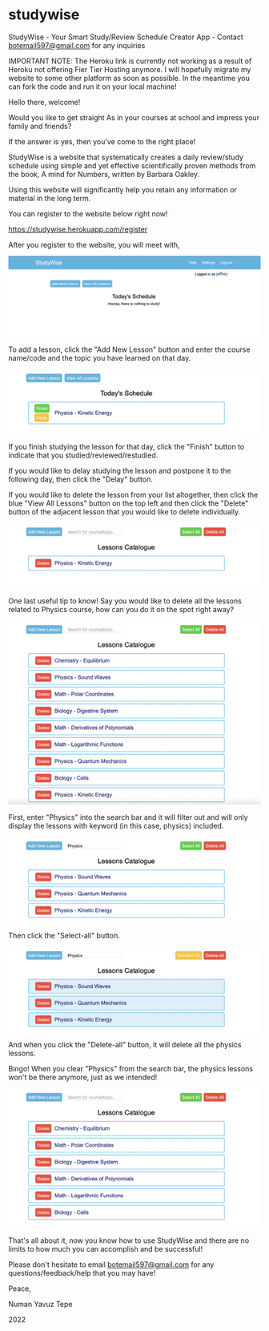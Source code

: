 # studywise
StudyWise - Your Smart Study/Review Schedule Creator App - Contact botemail597@gmail.com for any inquiries

IMPORTANT NOTE: The Heroku link is currently not working as a result of Heroku not offering Fier Tier Hosting anymore. I will hopefully migrate my website to some other platform as soon as possible. In the meantime you can fork the code and run it on your local machine!

Hello there, welcome! 

Would you like to get straight As in your courses at school and impress your family and friends? 

If the answer is yes, then you've come to the right place!

StudyWise is a website that systematically creates a daily review/study schedule 
using simple and yet effective scientifically proven methods from the book, A mind for Numbers, written by Barbara Oakley. 

Using this website will significantly help you retain any information or material in the long term.

You can register to the website below right now!

https://studywise.herokuapp.com/register

After you register to the website, you will meet with,

![Alt text](/img/s1.png)

To add a lesson, click the "Add New Lesson" button and enter the course name/code and the topic you have learned on that day. 

![Alt text](/img/s2.png)

If you finish studying the lesson for that day, click the "Finish" button to indicate that you studied/reviewed/restudied.

If you would like to delay studying the lesson and postpone it to the following day, then click the "Delay" button.

If you would like to delete the lesson from your list altogether, then click the blue "View All Lessons" button on the top left
and then click the "Delete" button of the adjacent lesson that you would like to delete individually.

![Alt text](/img/s3.png)

One last useful tip to know! Say you would like to delete all the lessons related to Physics course, how can you do it on the spot right away?

![Alt text](/img/s4.png)

First, enter "Physics" into the search bar and it will filter out and will only display the lessons with keyword (in this case, physics) included.

![Alt text](/img/s5.png)

Then click the "Select-all" button.

![Alt text](/img/s6.png)

And when you click the "Delete-all" button, it will delete all the physics lessons.

Bingo! When you clear "Physics" from the search bar, the physics lessons won't be there anymore, just as we intended!

![Alt text](/img/s7.png)

That's all about it, now you know how to use StudyWise and there are no limits to how much you can accomplish and be successful!

Please don't hesitate to email botemail597@gmail.com for any questions/feedback/help that you may have!

Peace,

Numan Yavuz Tepe

2022
